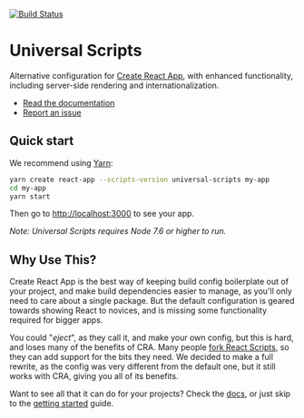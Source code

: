 [![Build Status](https://travis-ci.org/GlueDigital/universal-scripts.svg?branch=master)](https://travis-ci.org/GlueDigital/universal-scripts)

Universal Scripts
=================

Alternative configuration for [Create React App](https://github.com/facebookincubator/create-react-app), with enhanced functionality, including server-side rendering and internationalization.

- [Read the documentation](https://gluedigital.github.io/universal-scripts)
- [Report an issue](https://github.com/GlueDigital/universal-scripts/issues/new)


Quick start
-----------

We recommend using [Yarn](https://yarnpkg.com/):

```bash
yarn create react-app --scripts-version universal-scripts my-app
cd my-app
yarn start
```

Then go to [http://localhost:3000](http://localhost:3000) to see your app.

_Note: Universal Scripts requires Node 7.6 or higher to run._

Why Use This?
-------------

Create React App is the best way of keeping build config boilerplate out of your project, and make build dependencies easier to manage, as you'll only need to care about a single package. But the default configuration is geared towards showing React to novices, and is missing some functionality required for bigger apps.

You could "_eject_", as they call it, and make your own config, but this is hard, and loses many of the benefits of CRA. Many people [fork React Scripts](https://medium.com/@kitze/configure-create-react-app-without-ejecting-d8450e96196a), so they can add support for the bits they need. We decided to make a full rewrite, as the config was very different from the default one, but it still works with CRA, giving you all of its benefits.

Want to see all that it can do for your projects? Check the [docs](https://gluedigital.github.io/universal-scripts), or just skip to the [getting started](https://gluedigital.github.io/universal-scripts/getting-started) guide.

